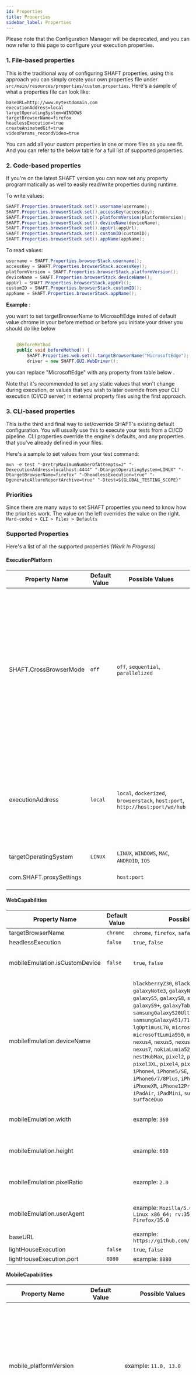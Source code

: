 ```yaml
---
id: Properties
title: Properties
sidebar_label: Properties
---
```


Please note that the Configuration Manager will be deprecated, and you can now refer to this page to configure your execution properties.

### 1. File-based properties

This is the traditional way of configuring SHAFT properties, using this approach you can simply create your own properties file under `src/main/resources/properties/custom.properties`.
Here's a sample of what a properties file can look like:

```properties
baseURL=http://www.mytestdomain.com
executionAddress=local
targetOperatingSystem=WINDOWS
targetBrowserName=firefox
headlessExecution=true
createAnimatedGif=true
videoParams_recordVideo=true
```
You can add all your custom properties in one or more files as you see fit. And you can refer to the below table for a full list of supported properties.

### 2. Code-based properties

If you're on the latest SHAFT version you can now set any property programmatically as well to easily read/write properties during runtime.

To write values:
```java
SHAFT.Properties.browserStack.set().username(username);
SHAFT.Properties.browserStack.set().accessKey(accessKey);
SHAFT.Properties.browserStack.set().platformVersion(platformVersion);
SHAFT.Properties.browserStack.set().deviceName(deviceName);
SHAFT.Properties.browserStack.set().appUrl(appUrl);
SHAFT.Properties.browserStack.set().customID(customID);
SHAFT.Properties.browserStack.set().appName(appName);
```

To read values:
```java
username = SHAFT.Properties.browserStack.username();
accessKey = SHAFT.Properties.browserStack.accessKey();
platformVersion = SHAFT.Properties.browserStack.platformVersion();
deviceName = SHAFT.Properties.browserStack.deviceName();
appUrl = SHAFT.Properties.browserStack.appUrl();
customID = SHAFT.Properties.browserStack.customID();
appName = SHAFT.Properties.browserStack.appName();
```
**Example** : 

you want to set targetBrowserName to MicrosoftEdge insted of default value chrome
in your before method or before you initiate your driver you should do like below 
```java
	  
	@BeforeMethod
	public void beforeMethod() {
    	SHAFT.Properties.web.set().targetBrowserName("MicrosoftEdge");
        driver = new SHAFT.GUI.WebDriver();
```
you can replace "MicrosoftEdge" with any property from table below .

Note that it's recommended to set any static values that won't change during execution, or values that you wish to later override from your CLI execution (CI/CD server) in external property files using the first approach.

### 3. CLI-based properties

This is the third and final way to set/override SHAFT's existing default configuration. You will usually use this to execute your tests from a CI/CD pipeline.
CLI properties override the engine's defaults, and any properties that you've already defined in your files.

Here's a sample to set values from your test command:
```commandline
mvn -e test "-DretryMaximumNumberOfAttempts=2" "-DexecutionAddress=localhost:4444" "-DtargetOperatingSystem=LINUX" "-DtargetBrowserName=firefox" "-DheadlessExecution=true" "-DgenerateAllureReportArchive=true" "-Dtest=${GLOBAL_TESTING_SCOPE}"
```

### Priorities

Since there are many ways to set SHAFT properties you need to know how the priorities work. The value on the left overrides the value on the right.
`Hard-coded > CLI > Files > Defaults`

### Supported Properties

Here's a list of all the supported properties *(Work In Progress)*

#### ExecutionPlatform

| Property Name           | Default Value | Possible Values                                                               | Description                                                                                                                                                                                                                                                                                                                                                                                                                                                                                          |
|-------------------------|---------------|-------------------------------------------------------------------------------|------------------------------------------------------------------------------------------------------------------------------------------------------------------------------------------------------------------------------------------------------------------------------------------------------------------------------------------------------------------------------------------------------------------------------------------------------------------------------------------------------|
| SHAFT.CrossBrowserMode  | `off`         | `off`, `sequential`, `parallelized`                                           | • Cross Browser Mode allows SHAFT to run your test class against Chrome, Firefox, and Safari!<br/>• You need to have 'Docker Desktop' installed on your machine, and configured to use Linux images.<br/>• Off → Your tests will run normally and respect your configuration.<br/>• Sequential → Your tests will run on Chrome, Firefox, and Safari in sequence.<br/>• Parallelized → Your tests will run on Chrome, Firefox and Safari in parallel. And for each browser they will run in sequence. |
| executionAddress        | `local`       | `local`, `dockerized`, `browserstack`, `host:port`, `http://host:port/wd/hub` | • For Appium, set the below settings and move to the Mobile tab to continue.<br/>• For BrowserStack, set the "Target Operating System" below, and the "Automation Name" in the Mobile tab, then configure the "browserStack.properties" file in your project directory.                                                                                                                                                                                                                              |
| targetOperatingSystem   | `LINUX`       | `LINUX`, `WINDOWS`, `MAC`, `ANDROID`, `IOS`                                   |
| com.SHAFT.proxySettings | ` `           | `host:port`                                                                   | • Used to configure testing behind a proxy. e.g. corporate proxy.                                                                                                                                                                                                                                                                                                                                                                                                                                    |

#### WebCapabilities

| Property Name                  | Default Value | Possible Values                                                                                                                                                                                                                                                                                                                                                                                                                                                                                                                                                                                                                                                                                              | Description                            |
|--------------------------------|---------------|--------------------------------------------------------------------------------------------------------------------------------------------------------------------------------------------------------------------------------------------------------------------------------------------------------------------------------------------------------------------------------------------------------------------------------------------------------------------------------------------------------------------------------------------------------------------------------------------------------------------------------------------------------------------------------------------------------------|----------------------------------------|
| targetBrowserName              | `chrome`      | `chrome`, `firefox`, `safari`, `MicrosoftEdge`                                                                                                                                                                                                                                                                                                                                                                                                                                                                                                                                                                                                                                                               |
| headlessExecution              | `false`       | `true`, `false`                                                                                                                                                                                                                                                                                                                                                                                                                                                                                                                                                                                                                                                                                              |
| mobileEmulation.isCustomDevice | `false`       | `true`, `false`                                                                                                                                                                                                                                                                                                                                                                                                                                                                                                                                                                                                                                                                                              | • This only works for Chrome and Edge. |
| mobileEmulation.deviceName     | ` `           | `blackberryZ30`, `BlackberryPlayBook`, `galaxyNote3`, `galaxyNoteII`, `galaxySIII`, `galaxyS5`, `galaxyS8`, `samsungGalaxyS8+`, `galaxyS9+`, `galaxyTabS4`, `galaxyFold`, `samsungGalaxyS20Ultra`, `samsungGalaxyA51/71`, `kindleFireHDX`, `lgOptimusL70`, `microsoftLumia550`, `microsoftLumia950`, `motoG4`, `nexus10`, `nexus4`, `nexus5`, `nexus5X`, `nexus6`, `nexus6P`, `nexus7`, `nokiaLumia520`, `nokiaN9`, `nestHub`, `nestHubMax`, `pixel2`, `pixel2XL`, `pixel3`, `pixel3XL`, `pixel4`, `pixel5`, `jioPhone2`, `iPhone4`, `iPhone5/SE`, `iPhone6/7/8`, `iPhone6/7/8Plus`, `iPhoneSE`, `iPhoneX`, `iPhoneXR`, `iPhone12Pro`, `iPad`, `iPadPro`, `iPadAir`, `iPadMini`, `surfacePro7`, `surfaceDuo` | • This only works for Chrome and Edge. |
| mobileEmulation.width          | ` `           | example: `360`                                                                                                                                                                                                                                                                                                                                                                                                                                                                                                                                                                                                                                                                                               | • This only works for Chrome and Edge. |
| mobileEmulation.height         | ` `           | example: `600`                                                                                                                                                                                                                                                                                                                                                                                                                                                                                                                                                                                                                                                                                               | • This only works for Chrome and Edge. |
| mobileEmulation.pixelRatio     | ` `           | example: `2.0`                                                                                                                                                                                                                                                                                                                                                                                                                                                                                                                                                                                                                                                                                               | • This only works for Chrome and Edge. |
| mobileEmulation.userAgent      | ` `           | example: `Mozilla/5.0 (X11; Ubuntu; Linux x86_64; rv:35.0) Gecko/20100101 Firefox/35.0`                                                                                                                                                                                                                                                                                                                                                                                                                                                                                                                                                                                                                      | • This only works for Chrome and Edge. |
| baseURL                        | ` `           | example: `https://github.com/ShaftHQ/SHAFT_ENGINE`                                                                                                                                                                                                                                                                                                                                                                                                                                                                                                                                                                                                                                                           |
| lightHouseExecution            | `false`       | `true`, `false`                                                                                                                                                                                                                                                                                                                                                                                                                                                                                                                                                                                                                                                                                              |
| lightHouseExecution.port       | `8080`        | example: `8080`                                                                                                                                                                                                                                                                                                                                                                                                                                                                                                                                                                                                                                                                                              |

#### MobileCapabilities

| Property Name          | Default Value   | Possible Values                                                                      | Description                                                                                                                                                                                                                                                                                                                                                                                                                                                               |
|------------------------|-----------------|--------------------------------------------------------------------------------------|---------------------------------------------------------------------------------------------------------------------------------------------------------------------------------------------------------------------------------------------------------------------------------------------------------------------------------------------------------------------------------------------------------------------------------------------------------------------------|
| mobile_platformVersion | ` `             | example: `11.0, 13.0`                                                                | • You can add any property from the <a href="http://appium.io/docs/en/writing-running-appium/caps/">List of Appium Capabilities</a> directly to your .property files or via CLI arguments, just make sure to add `mobile_` as a prefix.                                                                                                                                                                                                                                   | 
| mobile_deviceName      | ` `             | example: `8080`                                                                      | • You can add any property from the <a href="http://appium.io/docs/en/writing-running-appium/caps/">List of Appium Capabilities</a> directly to your .property files or via CLI arguments, just make sure to add `mobile_` as a prefix.                                                                                                                                                                                                                                   |
| mobile_automationName  | `UIAutomator2`  | `UiAutomator2`, `Espresso`, `XCUITest`                                               | • You can add any property from the <a href="http://appium.io/docs/en/writing-running-appium/caps/">List of Appium Capabilities</a> directly to your .property files or via CLI arguments, just make sure to add `mobile_` as a prefix.                                                                                                                                                                                                                                   |
| mobile_udid            | ` `             | example: `RQ3005TAQP`                                                                | • Unique device identifier of the connected physical device (leave empty if not applicable).<br/>• You can add any property from the <a href="http://appium.io/docs/en/writing-running-appium/caps/">List of Appium Capabilities</a> directly to your .property files or via CLI arguments, just make sure to add `mobile_` as a prefix.                                                                                                                                  |                                                                                                                                                                                                                                                                                                                                                                                                    |
| mobile_browserName     | ` `             | `chrome`, `Chromium`, `Browser`, `Safari`, `samsung`                                 | • You can add any property from the <a href="http://appium.io/docs/en/writing-running-appium/caps/">List of Appium Capabilities</a> directly to your .property files or via CLI arguments, just make sure to add `mobile_` as a prefix.                                                                                                                                                                                                                                   |
| MobileBrowserVersion   | ` `             | example: `83.0.4103.39`                                                              | • The latest version of the WebDriver executable that is compatible with the target browser. You can get it from <a href="https://www.selenium.dev/documentation/en/webdriver/driver_requirements/#quick-reference">here</a>.<br/>• You can add any property from the <a href="http://appium.io/docs/en/writing-running-appium/caps/">List of Appium Capabilities</a> directly to your .property files or via CLI arguments, just make sure to add `mobile_` as a prefix. |                                                                                                                                                                                                                                                                   |
| mobile_app             | ` `             | `relativePath/to/myApp.apk`, `absolutePath/to/myApp.apk`, `http://myapp.com/app.ipa` | • You can add any property from the <a href="http://appium.io/docs/en/writing-running-appium/caps/">List of Appium Capabilities</a> directly to your .property files or via CLI arguments, just make sure to add `mobile_` as a prefix.                                                                                                                                                                                                                                   |
| mobile_appPackage      | ` `             | example: `com.example.android.myApp`                                                 | • You can add any property from the <a href="http://appium.io/docs/en/writing-running-appium/caps/">List of Appium Capabilities</a> directly to your .property files or via CLI arguments, just make sure to add `mobile_` as a prefix.                                                                                                                                                                                                                                   |
| mobile_appActivity     | ` `             | example: `.MainActivity`                                                             | • You can add any property from the <a href="http://appium.io/docs/en/writing-running-appium/caps/">List of Appium Capabilities</a> directly to your .property files or via CLI arguments, just make sure to add `mobile_` as a prefix.                                                                                                                                                                                                                                   |

#### PlatformFlags

| Property Name                               | Default Value  | Possible Values                          | Description                                                                                                                                                                                                                                            |
|---------------------------------------------|----------------|------------------------------------------|--------------------------------------------------------------------------------------------------------------------------------------------------------------------------------------------------------------------------------------------------------|
| retryMaximumNumberOfAttempts                | `0`            | example: `0`, `1`, `2`, `3`, `4`, ...etc |
| autoMaximizeBrowserWindow                   | `true`         | `true`, `false`                          |
| forceCheckForElementVisibility              | `true`         | `true`, `false`                          |
| forceCheckElementLocatorIsUnique            | `true`         | `true`, `false`                          |
| forceCheckTextWasTypedCorrectly             | `true`         | `true`, `false`                          |
| attemptClearBeforeTypingUsingBackspace      | `false`        | `true`, `false`                          |
| forceCheckNavigationWasSuccessful           | `true`         | `true`, `false`                          |
| forceCheckStatusOfRemoteServer              | `false`        | `true`, `false`                          |
| respectBuiltInWaitsInNativeMode             | `true`         | `true`, `false`                          |
| clickUsingJavascriptWhenWebDriverClickFails | `false`        | `true`, `false`                          |
| automaticallyAssertResponseStatusCode       | `true`         | `true`, `false`                          |
| maximumPerformanceMode                      | `0`            | `0`, `1`, `2`                            | • `0` -> Disabled, `1` -> Without Headless Execution, `2` -> With Headless Execution <br/>• Enabling maximumPerformanceMode will disable all complementary features to ensure the fastest execution possible with a 400% calculated performance boost. |
| skipTestsWithLinkedIssues                   | `false`        | `true`, `false`                          | • It is recommended to leave this feature disabled unless you explicitly want to skip any tests that have the @Issue or @Issues annotation.                                                                                                            |
|                                             |                | ``                                       |                                                                                                                                                                                                                                                        |


[//]: # ()
[//]: # (Reporting)

[//]: # (captureElementName=true)

[//]: # (captureWebDriverLogs=false)

[//]: # (alwaysLogDiscreetly=false)

[//]: # (debugMode=false)

[//]: # (cleanAllureResultsDirectoryBeforeExecution=true)

[//]: # (generateAllureReportArchive=false)

[//]: # (openAllureReportAfterExecution=false)

[//]: # (generateExtentReports=true)

[//]: # (cleanExtentReportsDirectoryBeforeExecution=true)

[//]: # (attachExtentReportsToAllureReport=false)

[//]: # (openLighthouseReportWhileExecution=true)

[//]: # (openExecutionSummaryReportAfterExecution=true)

[//]: # ()
[//]: # (Timeouts)

[//]: # (waitForLazyLoading=true)

[//]: # (lazyLoadingTimeout=30)

[//]: # (browserNavigationTimeout=60)

[//]: # (pageLoadTimeout=60)

[//]: # (scriptExecutionTimeout=30)

[//]: # (defaultElementIdentificationTimeout=60)

[//]: # (apiSocketTimeout=30)

[//]: # (apiConnectionTimeout=30)

[//]: # (apiConnectionManagerTimeout=30)

[//]: # (shellSessionTimeout=30)

[//]: # (dockerCommandTimeout=30)

[//]: # (databaseLoginTimeout=30)

[//]: # (databaseNetworkTimeout=30)

[//]: # (databaseQueryTimeout=30)

[//]: # (waitForRemoteServerToBeUp=false)

[//]: # (timeoutForRemoteServerToBeUp=10)

[//]: # (remoteServerInstanceCreationTimeout=10)

[//]: # ()
[//]: # (VisualValidations)

[//]: # (screenshotParams_scalingFactor=1)

[//]: # (screenshotParams_whenToTakeAScreenshot=ValidationPointsOnly)

[//]: # (screenshotParams_screenshotType=FullPage)

[//]: # (screenshotParams_highlightElements=true)

[//]: # (screenshotParams_highlightMethod=AI)

[//]: # (screenshotParams_skippedElementsFromScreenshot=)

[//]: # (screenshotParams_watermark=true)

[//]: # (screenshotParams_watermarkOpacity=0.2)

[//]: # (createAnimatedGif=false)

[//]: # (animatedGif_frameDelay=500)

[//]: # (videoParams_recordVideo=false)

[//]: # (videoParams_scope=DriverSession)

[//]: # (whenToTakePageSourceSnapshot=Never)

[//]: # ()
[//]: # (JiraXRay)

[//]: # (jiraInteraction=false)

[//]: # (jiraUrl=https://)

[//]: # (projectKey=)

[//]: # (authorization=:)

[//]: # (reportTestCasesExecution=false)

[//]: # (reportPath=target/surefire-reports/testng-results.xml)

[//]: # (ExecutionName=)

[//]: # (ExecutionDescription=)

[//]: # (ReportBugs=false)

[//]: # (assignee=)

[//]: # (allure.link.tms.pattern=https:///{})

[//]: # (allure.link.custom.pattern={})

[//]: # ()
[//]: # (browserStack)

[//]: # (cucumber)

[//]: # (customWebdriverCapabilities)

[//]: # (healenium)

[//]: # (path)

[//]: # (pattern)

[//]: # (tinkey)
